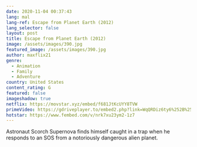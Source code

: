 ```yaml
---
date: 2020-11-04 00:37:43
lang: mal
lang-ref: Escape from Planet Earth (2012)
lang_selector: false
layout: post
title: Escape from Planet Earth (2012)
image: /assets/images/390.jpg
featured_image: /assets/images/390.jpg
author: maxflix21
genre:
  - Animation
  - Family
  - Adventure
country: United States
content_rating: G
featured: false
imageshadow: true
netflix: https://movstar.xyz/embed/f681JtKcUYY8TVW
primeVideo: https://gdriveplayer.to/embed2.php?link=WqQRDiz6ty6%252B%252BZAgn5%252FNDArjL%252BpuSKQo8lIPHWwRQC2UBy02p%252BOvq%252F9lFoOk0GHF1HPSvMToaa%252BZ%252B7FUALmOFQbrZjxdDG5WJ7JYKsjv9n8%252FhCifwNUAJU8wTWoX5rKYOavSqTdtIeawejVLDJ6Jbn0wgFf20yb9s0qdENg%252BX1yip9vGMm0pHYP2wDCVW7g44%253D
hotstar: https://www.fembed.com/v/nrk7xu23ym2-1z7
---
```

Astronaut Scorch Supernova finds himself caught in a trap when he responds to an SOS from a notoriously dangerous alien planet.